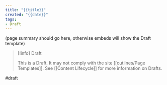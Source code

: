 ```yaml
---
title: "{{title}}"
created: "{{date}}"
tags:
- Draft
---
```


(page summary should go here, otherwise embeds will show the Draft template)

> [!info] Draft
>
> This is a Draft. It may not comply with the site [[outlines/Page Templates]]. See [[Content Lifecycle]] for more information on Drafts.

#draft
